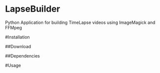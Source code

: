LapseBuilder
============

Python Application for building TimeLapse videos using ImageMagick and FFMpeg

#Installation

##Download

##Dependencies

#Usage
